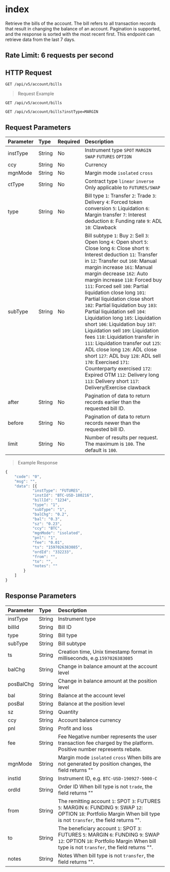 # index

Retrieve the bills of the account. The bill refers to all transaction records that result in changing the balance of an account. Pagination is supported, and the response is sorted with the most recent first. This endpoint can retrieve data from the last 7 days.

## Rate Limit: 6 requests per second

## HTTP Request

`GET /api/v5/account/bills`

> Request Example

```text
GET /api/v5/account/bills

GET /api/v5/account/bills?instType=MARGIN
```

## Request Parameters

| Parameter | Type | Required | Description |
| :--- | :--- | :--- | :--- |
| instType | String | No | Instrument type `SPOT`  `MARGIN` `SWAP` `FUTURES`  `OPTION` |
| ccy | String | No | Currency |
| mgnMode | String | No | Margin mode `isolated` `cross` |
| ctType | String | No | Contract type `linear` `inverse` Only applicable to `FUTURES/SWAP` |
| type | String | No | Bill type `1`: Transfer `2`: Trade `3`: Delivery `4`: Forced token conversion `5`: Liquidation `6`: Margin transfer `7`: Interest deduction `8`: Funding rate `9`: ADL `10`: Clawback |
| subType | String | No | Bill subtype `1`: Buy `2`: Sell `3`: Open long `4`: Open short `5`: Close long `6`: Close short `9`: Interest deduction `11`: Transfer in `12`: Transfer out `160`: Manual margin increase `161`: Manual margin decrease `162`: Auto margin increase `110`: Forced buy `111`: Forced sell `100`: Partial liquidation close long `101`: Partial liquidation close short `102`: Partial liquidation buy `103`: Partial liquidation sell `104`: Liquidation long `105`: Liquidation short `106`: Liquidation buy `107`: Liquidation sell `109`: Liquidation fees `110`: Liquidation transfer in `111`: Liquidation transfer out `125`: ADL close long `126`: ADL close short `127`: ADL buy `128`: ADL sell `170`: Exercised `171`: Counterparty exercised `172`: Expired OTM `112`: Delivery long `113`: Delivery short `117`: Delivery/Exercise clawback |
| after | String | No | Pagination of data to return records earlier than the requested bill ID. |
| before | String | No | Pagination of data to return records newer than the requested bill ID. |
| limit | String | No | Number of results per request. The maximum is `100`. The default is `100`. |

> Example Response

```javascript
{
    "code": "0",
    "msg": "",
    "data": [{
            "instType": "FUTURES",
            "instId": "BTC-USD-180216",
            "billId": "1234",
            "type": "1",
            "subType": "1",
            "balChg": "0.2",
            "bal": "0.3",
            "sz": "0.23",
            "ccy": "BTC",
            "mgnMode": "isolated",
            "pnl": "1",
            "fee": "0.01",
            "ts": "1597026383085",
            "ordId": "332233",
            "from": "",
            "to": "",
            "notes": ""
        }
    ]
}
```

## Response Parameters

| Parameter | Type | Description |
| :--- | :--- | :--- |
| instType | String | Instrument type |
| billId | String | Bill ID |
| type | String | Bill type |
| subType | String | Bill subtype |
| ts | String | Creation time, Unix timestamp format in milliseconds, e.g.`1597026383085` |
| balChg | String | Change in balance amount at the account level |
| posBalChg | String | Change in balance amount at the position level |
| bal | String | Balance at the account level |
| posBal | String | Balance at the position level |
| sz | String | Quantity |
| ccy | String | Account balance currency |
| pnl | String | Profit and loss |
| fee | String | Fee Negative number represents the user transaction fee charged by the platform.  Positive number represents rebate. |
| mgnMode | String | Margin mode `isolated` `cross` When bills are not generated by position changes, the field returns "" |
| instId | String | Instrument ID, e.g. `BTC-USD-190927-5000-C` |
| ordId | String | Order ID When bill type is not `trade`, the field returns "" |
| from | String | The remitting account `1`: SPOT  `3`: FUTURES `5`: MARGIN  `6`: FUNDING   `9`: SWAP `12`: OPTION `18`: Portfolio Margin When bill type is not `transfer`, the field returns "". |
| to | String | The beneficiary account `1`: SPOT  `3`: FUTURES `5`: MARGIN  `6`: FUNDING   `9`: SWAP `12`: OPTION `18`: Portfolio Margin When bill type is not `transfer`, the field returns "". |
| notes | String | Notes When bill type is not `transfer`, the field returns "". |

